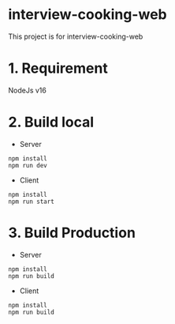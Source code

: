 # interview-cooking-web
This project is for interview-cooking-web

# 1. Requirement
NodeJs v16

# 2. Build local
- Server
```
npm install
npm run dev
```

- Client
```
npm install
npm run start
```
# 3. Build Production
- Server
```
npm install
npm run build
```

- Client
```
npm install
npm run build
```
